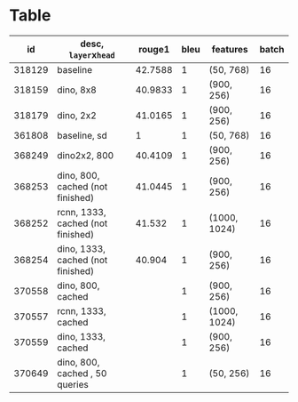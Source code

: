 # Table
| id     | desc, `layer`x`head`              | rouge1  | bleu | features     | batch |
|--------|-----------------------------------|---------|------|--------------|-------|
| 318129 | baseline                          | 42.7588 | 1    | (50, 768)    | 16    |
| 318159 | dino, 8x8                         | 40.9833 | 1    | (900, 256)   | 16    |
| 318179 | dino, 2x2                         | 41.0165 | 1    | (900, 256)   | 16    |
| 361808 | baseline, sd                      | 1       | 1    | (50, 768)    | 16    |
| 368249 | dino2x2, 800                      | 40.4109 | 1    | (900, 256)   | 16    |
| 368253 | dino, 800, cached (not finished)  | 41.0445 | 1    | (900, 256)   | 16    |
| 368252 | rcnn, 1333, cached (not finished) | 41.532  | 1    | (1000, 1024) | 16    |
| 368254 | dino, 1333, cached (not finished) | 40.904  | 1    | (900, 256)   | 16    |
| 370558 | dino, 800, cached                 |         | 1    | (900, 256)   | 16    |
| 370557 | rcnn, 1333, cached                |         | 1    | (1000, 1024) | 16    |
| 370559 | dino, 1333, cached                |         | 1    | (900, 256)   | 16    |
| 370649 | dino, 800, cached , 50 queries    |         | 1    | (50, 256)    | 16    |
